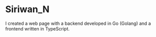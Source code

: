 # Siriwan_N
I created a web page with a backend developed in Go (Golang) and a frontend written in TypeScript.
